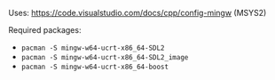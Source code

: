 Uses: https://code.visualstudio.com/docs/cpp/config-mingw (MSYS2)

Required packages:
* `pacman -S mingw-w64-ucrt-x86_64-SDL2`
* `pacman -S mingw-w64-ucrt-x86_64-SDL2_image`
* `pacman -S mingw-w64-ucrt-x86_64-boost`
